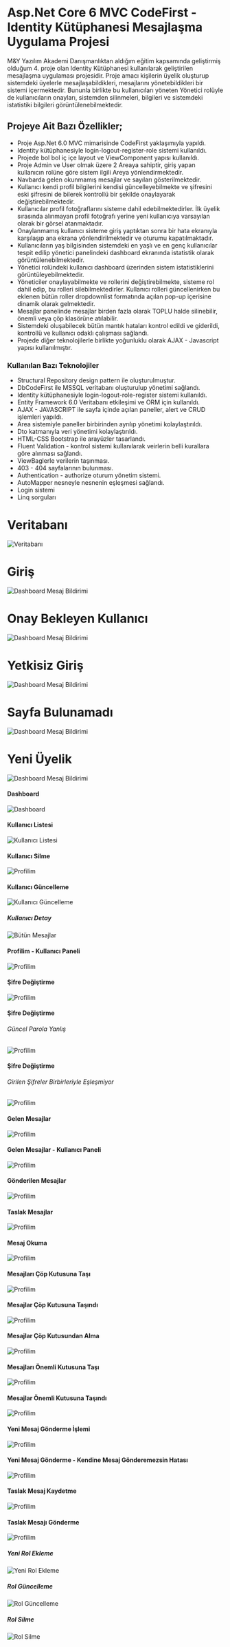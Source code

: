 # Asp.Net Core 6 MVC CodeFirst - Identity Kütüphanesi Mesajlaşma Uygulama Projesi
M&Y Yazılım Akademi Danışmanlıktan aldığım eğitim kapsamında geliştirmiş olduğum 4. proje olan Identity Kütüphanesi kullanılarak geliştirilen mesajlaşma uygulaması projesidir. Proje amacı kişilerin üyelik oluşturup sistemdeki üyelerle mesajlaşabildikleri, mesajlarını yönetebildikleri bir sistemi içermektedir. Bununla birlikte bu kullanıcıları yöneten Yönetici rolüyle de kullanıcıların onayları, sistemden silinmeleri, bilgileri ve sistemdeki istatistiki bilgileri görüntülenebilmektedir. 
## Projeye Ait Bazı Özellikler;
* Proje Asp.Net 6.0 MVC mimarisinde CodeFirst yaklaşımıyla yapıldı.
* Identity kütüphanesiyle login-logout-register-role sistemi kullanıldı.
* Projede bol bol iç içe layout ve ViewComponent yapısı kullanıldı.
* Proje Admin ve User olmak üzere 2 Areaya sahiptir, giriş yapan kullanıcın rolüne göre sistem ilgili Areya yönlendirmektedir.
* Navbarda gelen okunmamış mesajlar ve sayıları gösterilmektedir.
* Kullanıcı kendi profil bilgilerini kendisi güncelleyebilmekte ve şifresini eski şifresini de bilerek kontrollü bir şekilde onaylayarak değiştirebilmektedir.
* Kullanıcılar profil fotoğraflarını sisteme dahil edebilmektedirler. İlk üyelik sırasında alınmayan profil fotoğrafı yerine yeni kullanıcıya varsayılan olarak bir görsel atanmaktadır.
* Onaylanmamış kullanıcı sisteme giriş yaptıktan sonra bir hata ekranıyla karşılaşıp ana ekrana yönlendirilmektedir ve oturumu kapatılmaktadır.
* Kullanıcıların yaş bilgisinden sistemdeki en yaşlı ve en genç kullanıcılar tespit edilip yönetici panelindeki dashboard ekranında istatistik olarak görüntülenebilmektedir.
* Yönetici rolündeki kullanıcı dashboard üzerinden sistem istatistiklerini görüntüleyebilmektedir.
* Yöneticiler onaylayabilmekte ve rollerini değiştirebilmekte, sisteme rol dahil edip, bu rolleri silebilmektedirler. Kullanıcı rolleri güncellenirken bu eklenen bütün roller dropdownlist formatında açılan pop-up içerisine dinamik olarak gelmektedir.
* Mesajlar panelinde mesajlar birden fazla olarak TOPLU halde silinebilir, önemli veya çöp klasörüne atılabilir.
* Sistemdeki oluşabilecek bütün mantık hataları kontrol edildi ve giderildi, kontrollü ve kullanıcı odaklı çalışması sağlandı.
* Projede diğer teknolojilerle birlikte yoğunluklu olarak AJAX - Javascript yapısı kullanılmıştır.

### Kullanılan Bazı Teknolojiler
* Structural Repository design pattern ile oluşturulmuştur.
* DbCodeFirst ile MSSQL veritabanı oluşturulup yönetimi sağlandı.
* Identity kütüphanesiyle login-logout-role-register sistemi kullanıldı.
* Entity Framework 6.0 Veritabanı etkileşimi ve ORM için kullanıldı.
* AJAX - JAVASCRIPT ile sayfa içinde açılan paneller, alert ve CRUD işlemleri yapıldı.
* Area sistemiyle paneller birbirinden ayrılıp yönetimi kolaylaştırıldı.
* Dto katmanıyla veri yönetimi kolaylaştırıldı.
* HTML-CSS Bootstrap ile arayüzler tasarlandı.
* Fluent Validation - kontrol sistemi kullanılarak veirlerin belli kurallara göre alınması sağlandı.
* ViewBaglerle verilerin taşınması.
* 403 - 404 sayfalarının bulunması.
* Authentication - authorize oturum yönetim sistemi.
* AutoMapper nesneyle nesnenin eşleşmesi sağlandı.
* Login sistemi
* Linq sorguları

# Veritabanı
![Veritabanı](https://github.com/batuhanyalin/IdentityMessagingApplication/blob/master/IdentityMessagingApplication.PresentationLayer/wwwroot/projectScreenshots/database.png?raw=true)
# Giriş
![Dashboard Mesaj Bildirimi](https://github.com/batuhanyalin/IdentityMessagingApplication/blob/master/IdentityMessagingApplication.PresentationLayer/wwwroot/projectScreenshots/login.png?raw=true)
# Onay Bekleyen Kullanıcı
![Dashboard Mesaj Bildirimi](https://github.com/batuhanyalin/IdentityMessagingApplication/blob/master/IdentityMessagingApplication.PresentationLayer/wwwroot/projectScreenshots/onay.png?raw=true)
# Yetkisiz Giriş
![Dashboard Mesaj Bildirimi](https://github.com/batuhanyalin/IdentityMessagingApplication/blob/master/IdentityMessagingApplication.PresentationLayer/wwwroot/projectScreenshots/error403forbidden.png?raw=true)
# Sayfa Bulunamadı
![Dashboard Mesaj Bildirimi](https://github.com/batuhanyalin/IdentityMessagingApplication/blob/master/IdentityMessagingApplication.PresentationLayer/wwwroot/projectScreenshots/error404.png?raw=true)
# Yeni Üyelik
![Dashboard Mesaj Bildirimi](https://github.com/batuhanyalin/IdentityMessagingApplication/blob/master/IdentityMessagingApplication.PresentationLayer/wwwroot/projectScreenshots/registerValidation.png?raw=true)

#### Dashboard
![Dashboard](https://github.com/batuhanyalin/IdentityMessagingApplication/blob/master/IdentityMessagingApplication.PresentationLayer/wwwroot/projectScreenshots/dashboard.png?raw=true)
#### Kullanıcı Listesi
![Kullanıcı Listesi](https://github.com/batuhanyalin/IdentityMessagingApplication/blob/master/IdentityMessagingApplication.PresentationLayer/wwwroot/projectScreenshots/userList.png?raw=true)
#### Kullanıcı Silme
![Profilim](https://github.com/batuhanyalin/IdentityMessagingApplication/blob/master/IdentityMessagingApplication.PresentationLayer/wwwroot/projectScreenshots/deleteUser.png?raw=true)
#### Kullanıcı Güncelleme
![Kullanıcı Güncelleme](https://github.com/batuhanyalin/IdentityMessagingApplication/blob/master/IdentityMessagingApplication.PresentationLayer/wwwroot/projectScreenshots/updateUser.png?raw=true)
##### Kullanıcı Detay
![Bütün Mesajlar](https://github.com/batuhanyalin/IdentityMessagingApplication/blob/master/IdentityMessagingApplication.PresentationLayer/wwwroot/projectScreenshots/userDetail.png?raw=true)
#### Profilim - Kullanıcı Paneli
![Profilim](https://github.com/batuhanyalin/IdentityMessagingApplication/blob/master/IdentityMessagingApplication.PresentationLayer/wwwroot/projectScreenshots/myProfileUserPanel.png?raw=true)
#### Şifre Değiştirme
![Profilim](https://github.com/batuhanyalin/IdentityMessagingApplication/blob/master/IdentityMessagingApplication.PresentationLayer/wwwroot/projectScreenshots/updatePassword.png?raw=true)
#### Şifre Değiştirme 
###### Güncel Parola Yanlış
![Profilim](https://github.com/batuhanyalin/IdentityMessagingApplication/blob/master/IdentityMessagingApplication.PresentationLayer/wwwroot/projectScreenshots/updatePasswordError.png?raw=true)
#### Şifre Değiştirme
###### Girilen Şifreler Birbirleriyle Eşleşmiyor
![Profilim](https://github.com/batuhanyalin/IdentityMessagingApplication/blob/master/IdentityMessagingApplication.PresentationLayer/wwwroot/projectScreenshots/updatePasswordError2.png?raw=true)
#### Gelen Mesajlar
![Profilim](https://github.com/batuhanyalin/IdentityMessagingApplication/blob/master/IdentityMessagingApplication.PresentationLayer/wwwroot/projectScreenshots/inboxMessageList.png?raw=true)
#### Gelen Mesajlar - Kullanıcı Paneli
![Profilim](https://github.com/batuhanyalin/IdentityMessagingApplication/blob/master/IdentityMessagingApplication.PresentationLayer/wwwroot/projectScreenshots/inboxUserPanel.png?raw=true)
#### Gönderilen Mesajlar
![Profilim](https://github.com/batuhanyalin/IdentityMessagingApplication/blob/master/IdentityMessagingApplication.PresentationLayer/wwwroot/projectScreenshots/sentMessageList.png?raw=true)
#### Taslak Mesajlar
![Profilim](https://github.com/batuhanyalin/IdentityMessagingApplication/blob/master/IdentityMessagingApplication.PresentationLayer/wwwroot/projectScreenshots/draftMessageList.png?raw=true)
#### Mesaj Okuma
![Profilim](https://github.com/batuhanyalin/IdentityMessagingApplication/blob/master/IdentityMessagingApplication.PresentationLayer/wwwroot/projectScreenshots/readMessage.png?raw=true)
#### Mesajları Çöp Kutusuna Taşı
![Profilim](https://github.com/batuhanyalin/IdentityMessagingApplication/blob/master/IdentityMessagingApplication.PresentationLayer/wwwroot/projectScreenshots/moveTrash.png?raw=true)
#### Mesajlar Çöp Kutusuna Taşındı
![Profilim](https://github.com/batuhanyalin/IdentityMessagingApplication/blob/master/IdentityMessagingApplication.PresentationLayer/wwwroot/projectScreenshots/correctTrash.png?raw=true)
#### Mesajlar Çöp Kutusundan Alma
![Profilim](https://github.com/batuhanyalin/IdentityMessagingApplication/blob/master/IdentityMessagingApplication.PresentationLayer/wwwroot/projectScreenshots/moveInbox.png?raw=true)
#### Mesajları Önemli Kutusuna Taşı
![Profilim](https://github.com/batuhanyalin/IdentityMessagingApplication/blob/master/IdentityMessagingApplication.PresentationLayer/wwwroot/projectScreenshots/moveImport.png?raw=true)
#### Mesajlar Önemli Kutusuna Taşındı
![Profilim](https://github.com/batuhanyalin/IdentityMessagingApplication/blob/master/IdentityMessagingApplication.PresentationLayer/wwwroot/projectScreenshots/correctImport.png?raw=true)
#### Yeni Mesaj Gönderme İşlemi
![Profilim](https://github.com/batuhanyalin/IdentityMessagingApplication/blob/master/IdentityMessagingApplication.PresentationLayer/wwwroot/projectScreenshots/correctSendingMessageUserPanel.png?raw=true)
#### Yeni Mesaj Gönderme - Kendine Mesaj Gönderemezsin Hatası
![Profilim](https://github.com/batuhanyalin/IdentityMessagingApplication/blob/master/IdentityMessagingApplication.PresentationLayer/wwwroot/projectScreenshots/cantSendingYourselfError.png?raw=true)
#### Taslak Mesaj Kaydetme
![Profilim](https://github.com/batuhanyalin/IdentityMessagingApplication/blob/master/IdentityMessagingApplication.PresentationLayer/wwwroot/projectScreenshots/editDraftMessageSave.png?raw=true)
#### Taslak Mesajı Gönderme
![Profilim](https://github.com/batuhanyalin/IdentityMessagingApplication/blob/master/IdentityMessagingApplication.PresentationLayer/wwwroot/projectScreenshots/editDraftMessageSending.png?raw=true)
##### Yeni Rol Ekleme
![Yeni Rol Ekleme](https://github.com/batuhanyalin/IdentityMessagingApplication/blob/master/IdentityMessagingApplication.PresentationLayer/wwwroot/projectScreenshots/newRole.png?raw=true)
##### Rol Güncelleme
![Rol Güncelleme](https://github.com/batuhanyalin/IdentityMessagingApplication/blob/master/IdentityMessagingApplication.PresentationLayer/wwwroot/projectScreenshots/updateRole.png?raw=true)
##### Rol Silme
![Rol Silme](https://github.com/batuhanyalin/IdentityMessagingApplication/blob/master/IdentityMessagingApplication.PresentationLayer/wwwroot/projectScreenshots/deleteRole.png?raw=true)



